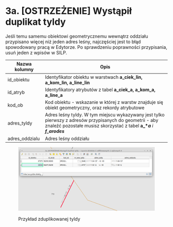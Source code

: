 # 3a. \[OSTRZEŻENIE] Wystąpił duplikat tyldy

Jeśli temu samemu obiektowi geometrycznemu wewnątrz oddziału przypisano więcej niż jeden adres leśny, najczęściej jest to błąd spowodowany pracą w Edytorze. Po sprawdzeniu poprawności przypisania, usuń jeden z wpisów w SILP.&#x20;

&#x20;                           &#x20;

| Nazwa kolumny   | Opis                                                                                                                                                                                   |
| --------------- | -------------------------------------------------------------------------------------------------------------------------------------------------------------------------------------- |
| id\_obiektu     | Identyfikator obiektu w warstwach **a\_ciek\_lin, a\_kom\_lin, a\_line\_lin**                                                                                                          |
| id\_atryb       | Identyfikatory atrybutów z tabel **a\_ciek\_a, a\_kom\_a, a\_line\_a**                                                                                                                 |
| kod\_ob         | Kod obiektu - wskazanie w której z warstw znajduje się obiekt geometryczny, oraz rekordy atrybutowe                                                                                    |
| adres\_tyldy    | Adres leśny tyldy. W tym miejscu wykazywany jest tylko pierwszy z adresów przypisanych do geometrii - aby znaleźć pozostałe musisz skorzystać z tabel **a\_\***_**a** i **f\_arodes**_ |
| adres\_oddzialu | Adres leśny oddziału                                                                                                                                                                   |

<figure><img src="../../.gitbook/assets/duplikaty_tyld.png" alt=""><figcaption><p>Przykład zduplikowanej tyldy</p></figcaption></figure>
